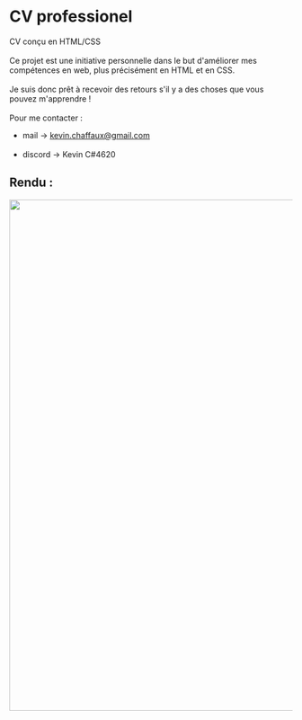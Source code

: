 # CV professionel 
CV conçu en HTML/CSS <br><br>
Ce projet est une initiative personnelle dans le but d'améliorer mes compétences en web, plus précisément en HTML et en CSS.<br><br>
Je suis donc prêt à recevoir des retours s'il y a des choses que vous pouvez m'apprendre !<br><br>
Pour me contacter : <br>
- mail -> kevin.chaffaux@gmail.com<br><br>
- discord ->  Kevin C#4620

## Rendu :
<p align="center">
  <img style="width:689px ; height:910px" src="https://user-images.githubusercontent.com/103142957/214154355-ab638aaa-2f34-4f4b-82f5-6b5b45e02c9a.PNG" />
</p>


